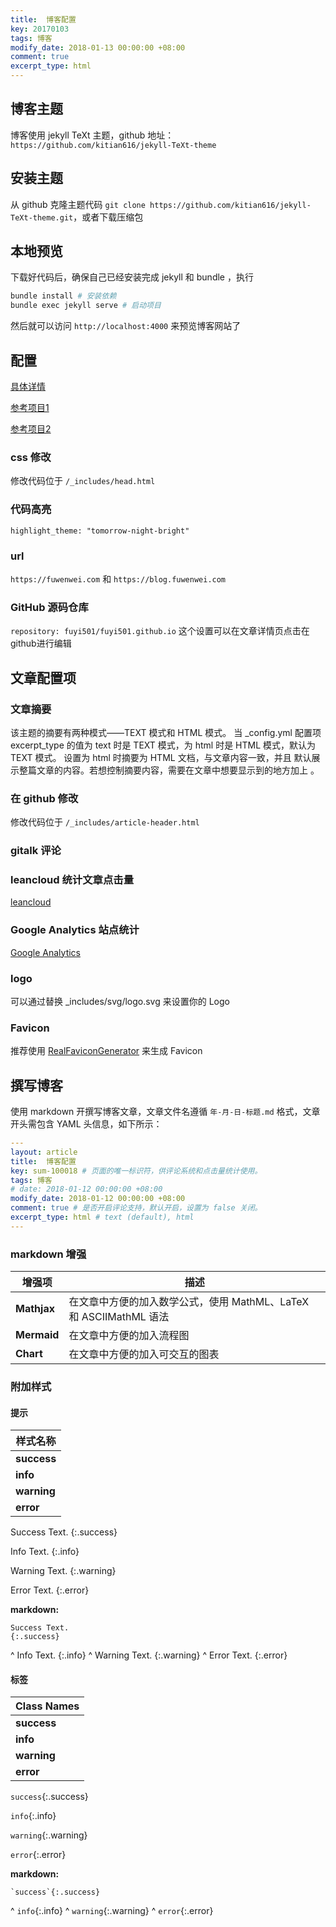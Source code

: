 ```yaml
---
title:  博客配置
key: 20170103
tags: 博客 
modify_date: 2018-01-13 00:00:00 +08:00
comment: true 
excerpt_type: html 
---
```


## 博客主题

博客使用 jekyll TeXt 主题，github 地址：`https://github.com/kitian616/jekyll-TeXt-theme`

## 安装主题

从 github 克隆主题代码 `git clone https://github.com/kitian616/jekyll-TeXt-theme.git`，或者下载压缩包

<!--more-->

## 本地预览

下载好代码后，确保自己已经安装完成 jekyll 和 bundle ，执行
```sh
bundle install # 安装依赖
bundle exec jekyll serve # 启动项目
```
然后就可以访问 `http://localhost:4000` 来预览博客网站了

## 配置 

[具体详情](https://tianqi.name/jekyll-TeXt-theme/docs/zh/configuration)

[参考项目1](https://github.com/kitian616/jekyll-TeXt-theme/blob/master/docs/_config.yml)

[参考项目2](https://github.com/kitian616/kitian616.github.io/blob/master/_posts/2015-10-14-about-this-blog.md)

### css 修改

修改代码位于 `/_includes/head.html`

### 代码高亮

`highlight_theme: "tomorrow-night-bright"`

### url

`https://fuwenwei.com` 和 `https://blog.fuwenwei.com`

### GitHub 源码仓库

`repository: fuyi501/fuyi501.github.io` 这个设置可以在文章详情页点击在github进行编辑

## 文章配置项

### 文章摘要

该主题的摘要有两种模式——TEXT 模式和 HTML 模式。 当 _config.yml 配置项 excerpt_type 的值为 text 时是 TEXT 模式，为 html 时是 HTML 模式，默认为 TEXT 模式。
设置为 html 时摘要为 HTML 文档，与文章内容一致，并且 默认展示整篇文章的内容。若想控制摘要内容，需要在文章中想要显示到的地方加上 <!--more-->。

### 在 github 修改

修改代码位于 `/_includes/article-header.html`

### gitalk 评论

### leancloud 统计文章点击量

[leancloud](https://leancloud.cn/)

### Google Analytics 站点统计

[Google Analytics](https://analytics.google.com/analytics/web/)

### logo

可以通过替换 _includes/svg/logo.svg 来设置你的 Logo

### Favicon

推荐使用 [RealFaviconGenerator](https://realfavicongenerator.net/) 来生成 Favicon

## 撰写博客

使用 markdown 开撰写博客文章，文章文件名遵循 `年-月-日-标题.md` 格式，文章开头需包含 YAML 头信息，如下所示：

```yaml
---
layout: article
title:  博客配置
key: sum-100018 # 页面的唯一标识符，供评论系统和点击量统计使用。
tags: 博客 
# date: 2018-01-12 00:00:00 +08:00
modify_date: 2018-01-12 00:00:00 +08:00
comment: true # 是否开启评论支持，默认开启，设置为 false 关闭。
excerpt_type: html # text (default), html
---
```

### markdown 增强

| 增强项 | 描述 |
| --------------- | ----------- |
| **Mathjax** | 在文章中方便的加入数学公式，使用 MathML、LaTeX 和 ASCIIMathML 语法 | [示例](https://tianqi.name/jekyll-TeXt-theme/post/2017/07/07/mathjax.html) |
| **Mermaid** | 在文章中方便的加入流程图 | [示例](https://tianqi.name/jekyll-TeXt-theme/post/2017/06/06/mermaid.html) |
| **Chart**   | 在文章中方便的加入可交互的图表 | [示例](https://tianqi.name/jekyll-TeXt-theme/post/2017/05/05/chart.html) |


### 附加样式

#### 提示

| 样式名称 |
| ---- |
| **success** |
| **info** |
| **warning** |
| **error** |

Success Text.
{:.success}

Info Text.
{:.info}

Warning Text.
{:.warning}

Error Text.
{:.error}

**markdown:**

    Success Text.
    {:.success}
^
    Info Text.
    {:.info}
^
    Warning Text.
    {:.warning}
^
    Error Text.
    {:.error}

#### 标签

| Class Names |
| ---- |
| **success** |
| **info** |
| **warning** |
| **error** |

`success`{:.success}

`info`{:.info}

`warning`{:.warning}

`error`{:.error}

**markdown:**

    `success`{:.success}
^
    `info`{:.info}
^
    `warning`{:.warning}
^
    `error`{:.error}